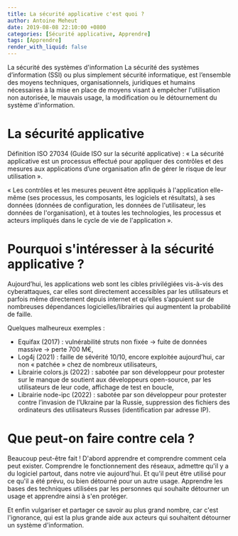 ```yaml
---
title: La sécurité applicative c'est quoi ?
author: Antoine Meheut
date: 2019-08-08 22:10:00 +0800
categories: [Sécurité applicative, Apprendre]
tags: [Apprendre]
render_with_liquid: false
---
```


La sécurité des systèmes d'information
La sécurité des systèmes d’information (SSI) ou plus simplement sécurité informatique, est l’ensemble des moyens techniques, organisationnels, juridiques et humains nécessaires à la mise en place de moyens visant à empêcher l'utilisation non autorisée, le mauvais usage, la modification ou le détournement du système d'information.

# La sécurité applicative
Définition ISO 27034 (Guide ISO sur la sécurité applicative) :
« La sécurité applicative est un processus effectué pour appliquer des contrôles et des mesures aux applications d’une organisation afin de gérer le risque de leur utilisation ».

« Les contrôles et les mesures peuvent être appliqués à l'application elle-même (ses processus, les composants, les logiciels et résultats), à ses données (données de configuration, les données de l'utilisateur, les données de l'organisation), et à toutes les technologies, les processus et acteurs impliqués dans le cycle de vie de l'application ».
 
# Pourquoi s'intéresser à la sécurité applicative ?
Aujourd’hui, les applications web sont les cibles privilégiées vis-à-vis des cyberattaques, car elles sont directement accessibles par les utilisateurs et parfois même directement depuis internet et qu’elles s’appuient sur de nombreuses dépendances logicielles/librairies qui augmentent la probabilité de faille.

Quelques malheureux exemples :
* Equifax (2017) : vulnérabilité struts non fixée -> fuite de données massive -> perte 700 M€,
* Log4j (2021) : faille de sévérité 10/10, encore exploitée aujourd’hui, car non « patchée » chez de nombreux utilisateurs,
* Librairie colors.js (2022) : sabotée par son développeur pour protester sur le manque de soutient aux développeurs open-source, par les utilisateurs de leur code, affichage de test en boucle,
* Librairie node-ipc (2022) : sabotée par son développeur pour protester contre l’invasion de l’Ukraine par la Russie, suppression des fichiers des ordinateurs des utilisateurs Russes (identification par adresse IP).

# Que peut-on faire contre cela ?
Beaucoup peut-être fait ! D'abord apprendre et comprendre comment cela peut exister. Comprendre le fonctionnement des réseaux, admettre qu'il y a du logiciel partout, dans notre vie aujourd'hui. Et qu'il peut être utilisé pour ce qu'il a été prévu, ou bien détourné pour un autre usage. Apprendre les bases des techniques utilisées par les personnes qui souhaite détourner un usage et apprendre ainsi à s'en protéger.

Et enfin vulgariser et partager ce savoir au plus grand nombre, car c'est l'ignorance, qui est la plus grande aide aux acteurs qui souhaitent détourner un système d'information.
